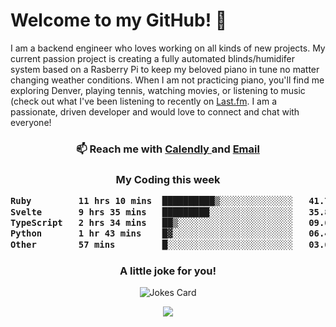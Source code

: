 <h1> Welcome to my GitHub! 👋 </h1>


  I am a backend engineer who loves working on all kinds of new projects. My current passion project is creating a fully automated blinds/humidifer system based on a Rasberry Pi to keep my beloved piano in tune no matter changing weather conditions. When I am not practicing piano, you'll find me exploring Denver, playing tennis, watching movies, or listening to music (check out what I've been listening to recently on [Last.fm](https://www.last.fm/user/mballa000). I am a passionate, driven developer and would love to connect and chat with everyone!

<h3 align = "center"> 📫 Reach me with <a href = "https://calendly.com/msbrandt00/30min"> Calendly </a> and <a href="mailto:msbrandt00@gmail.com">Email</a> 
 </h3>


 
<div align = "center"
[![Anurag's GitHub stats](https://github-readme-stats.vercel.app/api?username=mbrandt00)](https://github.com/anuraghazra/github-readme-stats)
          </div>
<h3 align="center">
  My Coding this week
<!--START_SECTION:waka-->

```txt
Ruby         11 hrs 10 mins  ██████████▒░░░░░░░░░░░░░░   41.75 %
Svelte       9 hrs 35 mins   █████████░░░░░░░░░░░░░░░░   35.81 %
TypeScript   2 hrs 34 mins   ██▒░░░░░░░░░░░░░░░░░░░░░░   09.61 %
Python       1 hr 43 mins    █▓░░░░░░░░░░░░░░░░░░░░░░░   06.46 %
Other        57 mins         █░░░░░░░░░░░░░░░░░░░░░░░░   03.61 %
```

<!--END_SECTION:waka-->

### A little joke for you!

![Jokes Card](https://readme-jokes.vercel.app/api?hideBorder)

<a href="https://www.linkedin.com/in/mbrandt00/"><img src="https://img.shields.io/badge/linkedin-%230077B5.svg?&style=for-the-badge&logo=linkedin&logoColor=white" /></a>
